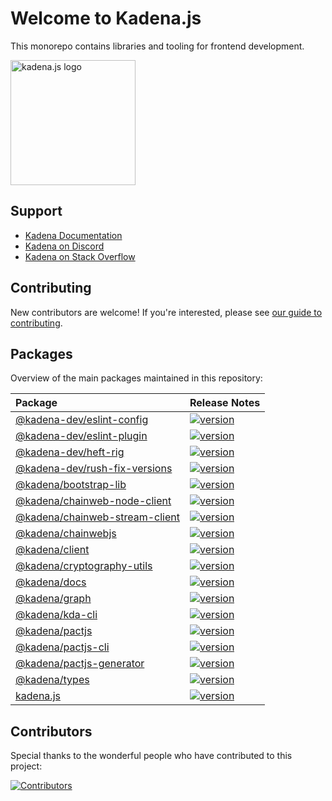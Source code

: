 # Welcome to Kadena.js

This monorepo contains libraries and tooling for frontend development.

<picture>
  <source srcset="./common/images/Kadena.JS_logo-white.png" media="(prefers-color-scheme: dark)"/>
  <img src="./common/images/Kadena.JS_logo-black.png" width="200" alt="kadena.js logo" />
</picture>

## Support

- [Kadena Documentation][1]
- [Kadena on Discord][2]
- [Kadena on Stack Overflow][3]

## Contributing

New contributors are welcome! If you're interested, please see [our guide to
contributing][4].

## Packages

Overview of the main packages maintained in this repository:

<!--packageTable start -->

| Package                              | Release Notes        |
| :----------------------------------- | :------------------- |
| [@kadena-dev/eslint-config][5]       | [![version][7]][6]   |
| [@kadena-dev/eslint-plugin][8]       | [![version][10]][9]  |
| [@kadena-dev/heft-rig][11]           | [![version][13]][12] |
| [@kadena-dev/rush-fix-versions][14]  | [![version][16]][15] |
| [@kadena/bootstrap-lib][17]          | [![version][19]][18] |
| [@kadena/chainweb-node-client][20]   | [![version][22]][21] |
| [@kadena/chainweb-stream-client][23] | [![version][25]][24] |
| [@kadena/chainwebjs][26]             | [![version][28]][27] |
| [@kadena/client][29]                 | [![version][31]][30] |
| [@kadena/cryptography-utils][32]     | [![version][34]][33] |
| [@kadena/docs][35]                   | [![version][37]][36] |
| [@kadena/graph][38]                  | [![version][40]][39] |
| [@kadena/kda-cli][41]                | [![version][43]][42] |
| [@kadena/pactjs][44]                 | [![version][46]][45] |
| [@kadena/pactjs-cli][47]             | [![version][49]][48] |
| [@kadena/pactjs-generator][50]       | [![version][52]][51] |
| [@kadena/types][53]                  | [![version][55]][54] |
| [kadena.js][56]                      | [![version][58]][57] |

<!--packageTable end -->

## Contributors

Special thanks to the wonderful people who have contributed to this project:

[![Contributors][60]][59]

[1]: https://docs.kadena.io
[2]: https://discord.io/kadena
[3]: https://stackoverflow.com/questions/tagged/kadena
[4]: ./CONTRIBUTING.md
[5]:
  https://github.com/kadena-community/kadena.js/tree/main/packages/tools/eslint-config
[6]: packages/tools/eslint-config/CHANGELOG.md
[7]: https://img.shields.io/npm/v/@kadena-dev/eslint-config.svg
[8]:
  https://github.com/kadena-community/kadena.js/tree/main/packages/tools/eslint-plugin
[9]: packages/tools/eslint-plugin/CHANGELOG.md
[10]: https://img.shields.io/npm/v/@kadena-dev/eslint-plugin.svg
[11]:
  https://github.com/kadena-community/kadena.js/tree/main/packages/tools/heft-rig
[12]: packages/tools/heft-rig/CHANGELOG.md
[13]: https://img.shields.io/npm/v/@kadena-dev/heft-rig.svg
[14]:
  https://github.com/kadena-community/kadena.js/tree/main/packages/tools/rush-fix-versions
[15]: packages/tools/rush-fix-versions/CHANGELOG.md
[16]: https://img.shields.io/npm/v/@kadena-dev/rush-fix-versions.svg
[17]:
  https://github.com/kadena-community/kadena.js/tree/main/packages/libs/bootstrap-lib
[18]: packages/libs/bootstrap-lib/CHANGELOG.md
[19]: https://img.shields.io/npm/v/@kadena/bootstrap-lib.svg
[20]:
  https://github.com/kadena-community/kadena.js/tree/main/packages/libs/chainweb-node-client
[21]: packages/libs/chainweb-node-client/CHANGELOG.md
[22]: https://img.shields.io/npm/v/@kadena/chainweb-node-client.svg
[23]:
  https://github.com/kadena-community/kadena.js/tree/main/packages/libs/chainweb-stream-client
[24]: packages/libs/chainweb-stream-client/CHANGELOG.md
[25]: https://img.shields.io/npm/v/@kadena/chainweb-stream-client.svg
[26]:
  https://github.com/kadena-community/kadena.js/tree/main/packages/libs/chainwebjs
[27]: packages/libs/chainwebjs/CHANGELOG.md
[28]: https://img.shields.io/npm/v/@kadena/chainwebjs.svg
[29]:
  https://github.com/kadena-community/kadena.js/tree/main/packages/libs/client
[30]: packages/libs/client/CHANGELOG.md
[31]: https://img.shields.io/npm/v/@kadena/client.svg
[32]:
  https://github.com/kadena-community/kadena.js/tree/main/packages/libs/cryptography-utils
[33]: packages/libs/cryptography-utils/CHANGELOG.md
[34]: https://img.shields.io/npm/v/@kadena/cryptography-utils.svg
[35]: https://github.com/kadena-community/kadena.js/tree/main/packages/apps/docs
[36]: packages/apps/docs/CHANGELOG.md
[37]: https://img.shields.io/npm/v/@kadena/docs.svg
[38]:
  https://github.com/kadena-community/kadena.js/tree/main/packages/apps/graph
[39]: packages/apps/graph/CHANGELOG.md
[40]: https://img.shields.io/npm/v/@kadena/graph.svg
[41]:
  https://github.com/kadena-community/kadena.js/tree/main/packages/tools/kda-cli
[42]: packages/tools/kda-cli/CHANGELOG.md
[43]: https://img.shields.io/npm/v/@kadena/kda-cli.svg
[44]:
  https://github.com/kadena-community/kadena.js/tree/main/packages/libs/pactjs
[45]: packages/libs/pactjs/CHANGELOG.md
[46]: https://img.shields.io/npm/v/@kadena/pactjs.svg
[47]:
  https://github.com/kadena-community/kadena.js/tree/main/packages/tools/pactjs-cli
[48]: packages/tools/pactjs-cli/CHANGELOG.md
[49]: https://img.shields.io/npm/v/@kadena/pactjs-cli.svg
[50]:
  https://github.com/kadena-community/kadena.js/tree/main/packages/libs/pactjs-generator
[51]: packages/libs/pactjs-generator/CHANGELOG.md
[52]: https://img.shields.io/npm/v/@kadena/pactjs-generator.svg
[53]:
  https://github.com/kadena-community/kadena.js/tree/main/packages/libs/types
[54]: packages/libs/types/CHANGELOG.md
[55]: https://img.shields.io/npm/v/@kadena/types.svg
[56]:
  https://github.com/kadena-community/kadena.js/tree/main/packages/libs/kadena.js
[57]: packages/libs/kadena.js/CHANGELOG.md
[58]: https://img.shields.io/npm/v/kadena.js.svg
[59]: https://github.com/kadena-community/kadena.js/graphs/contributors
[60]: https://contrib.rocks/image?repo=kadena-community/kadena.js
